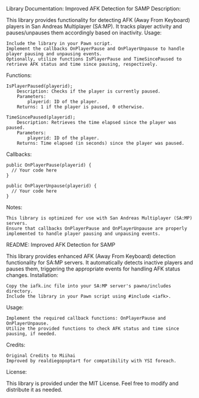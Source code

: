 Library Documentation: Improved AFK Detection for SAMP
Description:

This library provides functionality for detecting AFK (Away From Keyboard) players in San Andreas Multiplayer (SA:MP). It tracks player activity and pauses/unpauses them accordingly based on inactivity.
Usage:

    Include the library in your Pawn script.
    Implement the callbacks OnPlayerPause and OnPlayerUnpause to handle player pausing and unpausing events.
    Optionally, utilize functions IsPlayerPause and TimeSincePaused to retrieve AFK status and time since pausing, respectively.

Functions:

    IsPlayerPaused(playerid);
        Description: Checks if the player is currently paused.
        Parameters:
            playerid: ID of the player.
        Returns: 1 if the player is paused, 0 otherwise.

    TimeSincePaused(playerid);
        Description: Retrieves the time elapsed since the player was paused.
        Parameters:
            playerid: ID of the player.
        Returns: Time elapsed (in seconds) since the player was paused.
Callbacks:

    public OnPlayerPause(playerid) {
      // Your code here
    }

    public OnPlayerUnpause(playerid) {
      // Your code here
    }

Notes:

    This library is optimized for use with San Andreas Multiplayer (SA:MP) servers.
    Ensure that callbacks OnPlayerPause and OnPlayerUnpause are properly implemented to handle player pausing and unpausing events.

README:
Improved AFK Detection for SAMP

This library provides enhanced AFK (Away From Keyboard) detection functionality for SA:MP servers. It automatically detects inactive players and pauses them, triggering the appropriate events for handling AFK status changes.
Installation:

    Copy the iafk.inc file into your SA:MP server's pawno/includes directory.
    Include the library in your Pawn script using #include <iafk>.

Usage:

    Implement the required callback functions: OnPlayerPause and OnPlayerUnpause.
    Utilize the provided functions to check AFK status and time since pausing, if needed.

Credits:

    Original Credits to Miihai
    Improved by realdiegopoptart for compatibility with YSI foreach.

License:

This library is provided under the MIT License. Feel free to modify and distribute it as needed.
